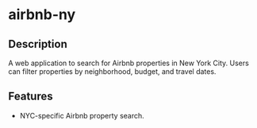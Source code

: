 # airbnb-ny

## Description
A web application to search for Airbnb properties in New York City. Users can filter properties by neighborhood, budget, and travel dates.

## Features
- NYC-specific Airbnb property search.